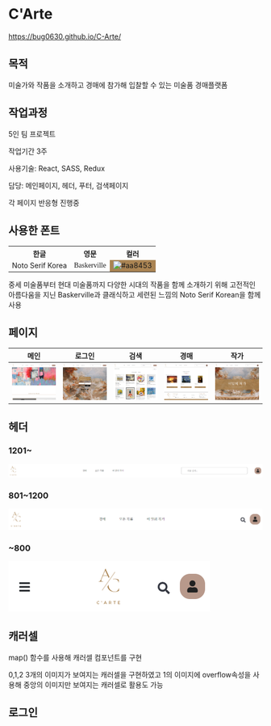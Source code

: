 # C'Arte

https://bug0630.github.io/C-Arte/
## 목적

미술가와 작품을 소개하고 경매에 참가해 입찰할 수 있는 미술품 경매플랫폼

## 작업과정

5인 팀 프로젝트

작업기간 3주

사용기술: React, SASS, Redux

담당: 메인페이지, 헤더, 푸터, 검색페이지

각 페이지 반응형 진행중


## 사용한 폰트

<table>
  <tr>
    <th>한글</th>
    <th>영문</th>
    <th>컬러</th>
  </tr>
  <tr>
    <td>Noto Serif Korea</td>
    <td style="font-family: 'Baskerville', serif;">Baskerville</td>
    <td style="background-color: #aa8453;">
      <img src="https://via.placeholder.com/150/aa8453/FFFFFF?text=%23aa8453" width="100" height="100" alt="#aa8453">
    </td>
  </tr>
</table>

중세 미술품부터 현대 미술품까지 다양한 시대의 작품을 함께 소개하기 위해 고전적인 아름다움을 지닌 Baskerville과 클래식하고 세련된 느낌의 Noto Serif Korean을 함께 사용



## 페이지


| 메인 | 로그인 | 검색 | 경매 | 작가 | 
|---|---|---| ---|---|
| <img src="git img/1201/screencapture-bug0630-github-io-C-Arte-2024-06-25-17_28_35.png" width="400"> | <img src="git img/1201/screencapture-bug0630-github-io-C-Arte-2024-06-25-17_21_10 (1).png" width="400"> | <img src="git img/1201/screencapture-bug0630-github-io-C-Arte-2024-06-25-17_31_54.png" width="400"> | <img src="git img/1201/screencapture-bug0630-github-io-C-Arte-2024-06-25-17_33_36.png" width="400"> |<img src="git img/1201/screencapture-bug0630-github-io-C-Arte-2024-06-25-17_36_51.png" width="400">|

## 헤더


### 1201~
 <img src="git img/헤더/screencapture-bug0630-github-io-C-Arte-2024-07-05-12_42_52 (1).png">
 
### 801~1200
 <img src="git img/헤더/screencapture-bug0630-github-io-C-Arte-2024-07-05-12_45_15 (1).png"> 
 
### ~800
 
 <img src="git img/헤더/screencapture-bug0630-github-io-C-Arte-2024-07-05-12_47_12 (1).png" height="100"> 

## 캐러셀
map() 함수를 사용해 캐러셀 컴포넌트를 구현


0,1,2 3개의 이미지가 보여지는 캐러셀을 구현하였고 1의 이미지에 overflow속성을 사용해 중앙의 이미지만 보여지는 캐러셀로 활용도 가능

## 로그인

